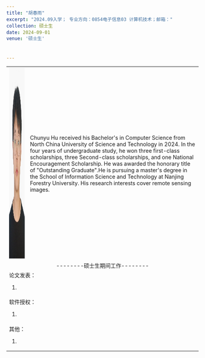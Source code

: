 ```yaml
---
title: "胡春雨"
excerpt: "2024.09入学； 专业方向：0854电子信息03 计算机技术；邮箱："
collection: 硕士生
date: 2024-09-01
venue: '硕士生'


---
```

<table border="0">
<tr>
  <td> <img src='/images/HCY.jpeg' height="500" width="408">  </td>
 <td>Chunyu Hu received his Bachelor's in Computer Science from  North China University of Science and Technology in 2024. In the four years of undergraduate study, he won three first-class scholarships, three Second-class scholarships, and one National Encouragement Scholarship. He was awarded the honorary title of "Outstanding Graduate".He is pursuing a master's degree in the School of Information Science and Technology at Nanjing Forestry University. His research interests cover remote sensing images.</td>
</tr>

<tr>
<td colspan="2" align="center">--------硕士生期间工作--------
</td>
</tr>

<tr>
<td colspan="2">论文发表：
<ol class="level_1">
<li>  </li>
</ol>
</td>
</tr>

<tr>
<td colspan="2">软件授权：
<ol class="level_1">
<li>  </li>
</ol>
</td>
</tr>

<tr>
<td colspan="2">其他：
<ol class="level_1">
<li>  </li>
</ol>
</td>
</tr>

</table>
